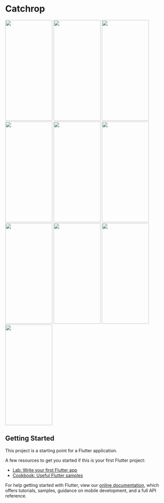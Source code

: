 # Catchrop

<img src="https://github.com/erkanrcelik/3301456_203301071/blob/main/assets/screenshot/1.png" width="150" height="320">
<img src="https://github.com/erkanrcelik/3301456_203301071/blob/main/assets/screenshot/2.png" width="150" height="320">
<img src="https://github.com/erkanrcelik/3301456_203301071/blob/main/assets/screenshot/3.png" width="150" height="320">
<img src="https://github.com/erkanrcelik/3301456_203301071/blob/main/assets/screenshot/4.png" width="150" height="320">
<img src="https://github.com/erkanrcelik/3301456_203301071/blob/main/assets/screenshot/5.png" width="150" height="320">
<img src="https://github.com/erkanrcelik/3301456_203301071/blob/main/assets/screenshot/6.png" width="150" height="320">
<img src="https://github.com/erkanrcelik/3301456_203301071/blob/main/assets/screenshot/7.png" width="150" height="320">
<img src="https://github.com/erkanrcelik/3301456_203301071/blob/main/assets/screenshot/8.png" width="150" height="320">
<img src="https://github.com/erkanrcelik/3301456_203301071/blob/main/assets/screenshot/9.png" width="150" height="320">
<img src="https://github.com/erkanrcelik/3301456_203301071/blob/main/assets/screenshot/10.png" width="150" height="320">


## Getting Started

This project is a starting point for a Flutter application.

A few resources to get you started if this is your first Flutter project:

- [Lab: Write your first Flutter app](https://flutter.dev/docs/get-started/codelab)
- [Cookbook: Useful Flutter samples](https://flutter.dev/docs/cookbook)

For help getting started with Flutter, view our
[online documentation](https://flutter.dev/docs), which offers tutorials,
samples, guidance on mobile development, and a full API reference.
